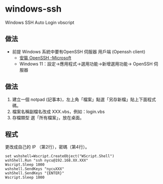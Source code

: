 # windows-ssh
Windows SSH Auto Login vbscript

## 做法
- 前提 Windows 系統中要有OpenSSH 伺服器 用戶端 (Openssh client)
  - [安裝 OpenSSH -Microsoft](https://docs.microsoft.com/zh-tw/windows-server/administration/openssh/openssh_install_firstuse)
  - Windows 11：設定->應用程式->選用功能->新增選用功能-> OpenSSH 伺服器
## 做法
1. 建立一個 notpad (記事本)，左上角「檔案」點選「另存新檔」貼上下面程式碼。
2. 檔案名稱副檔名改成 XXX.vbs，例如：login.vbs
3. 存檔類型 選「所有檔案」，放在桌面。
## 程式
更改成自己的 IP （第2行），密碼（第4行）。
```cmd=
set wshshell=Wscript.CreateObject("WScript.Shell")
wshShell.Run "ssh nycu@192.168.XX.XXX"
Wscript.Sleep 1000
wshshell.SendKeys "nycuXXX"
wshShell.SendKeys "{ENTER}"
Wscript.Sleep 1000
```
